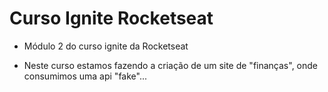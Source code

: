 # Curso Ignite Rocketseat

- Módulo 2 do curso ignite da Rocketseat

- Neste curso estamos fazendo a criação de um site de "finanças", onde consumimos uma api "fake"...
